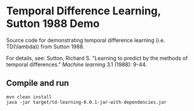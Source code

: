Temporal Difference Learning, Sutton 1988 Demo
==============================================

Source code for demonstrating temporal difference learning (i.e. TD(\lambda)) from Sutton 1988.

For details, see: Sutton, Richard S. "Learning to predict by the methods of temporal differences." *Machine learning* 3.1 (1988): 9-44.

Compile and run
---------------

```
mvn clean install
java -jar target/td-learning-0.0.1-jar-with-dependencies.jar
```
